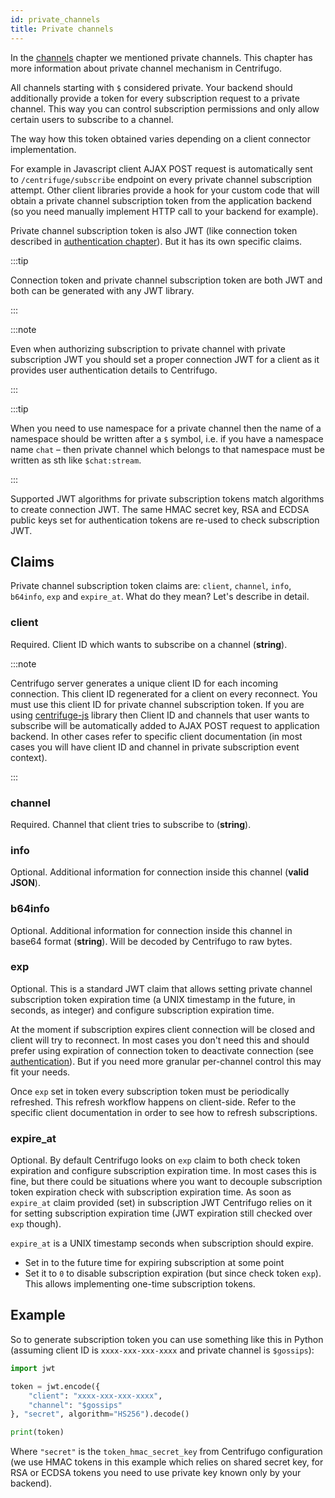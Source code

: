 ```yaml
---
id: private_channels
title: Private channels
---
```


In the [channels](channels.md) chapter we mentioned private channels. This chapter has more information about private channel mechanism in Centrifugo.

All channels starting with `$` considered private. Your backend should additionally provide a token for every subscription request to a private channel. This way you can control subscription permissions and only allow certain users to subscribe to a channel.

The way how this token obtained varies depending on a client connector implementation. 

For example in Javascript client AJAX POST request is automatically sent to `/centrifuge/subscribe` endpoint on every private channel subscription attempt. Other client libraries provide a hook for your custom code that will obtain a private channel subscription token from the application backend (so you need manually implement HTTP call to your backend for example).

Private channel subscription token is also JWT (like connection token described in [authentication chapter](authentication.md)). But it has its own specific claims.

:::tip

Connection token and private channel subscription token are both JWT and both can be generated with any JWT library.

:::

:::note

Even when authorizing subscription to private channel with private subscription JWT you should set a proper connection JWT for a client as it provides user authentication details to Centrifugo.

:::

:::tip

When you need to use namespace for a private channel then the name of a namespace should be written after a `$` symbol, i.e. if you have a namespace name `chat` – then private channel which belongs to that namespace must be written as sth like `$chat:stream`.

:::

Supported JWT algorithms for private subscription tokens match algorithms to create connection JWT. The same HMAC secret key, RSA and ECDSA public keys set for authentication tokens are re-used to check subscription JWT.

## Claims

Private channel subscription token claims are: `client`, `channel`, `info`, `b64info`, `exp` and `expire_at`. What do they mean? Let's describe in detail.

### client

Required. Client ID which wants to subscribe on a channel (**string**).

:::note

Centrifugo server generates a unique client ID for each incoming connection. This client ID regenerated for a client on every reconnect. You must use this client ID for private channel subscription token. If you are using [centrifuge-js](https://github.com/centrifugal/centrifuge-js) library then Client ID and channels that user wants to subscribe will be automatically added to AJAX POST request to application backend. In other cases refer to specific client documentation (in most cases you will have client ID and channel in private subscription event context).

:::

### channel

Required. Channel that client tries to subscribe to (**string**).

### info

Optional. Additional information for connection inside this channel (**valid JSON**).

### b64info

Optional. Additional information for connection inside this channel in base64 format (**string**). Will be decoded by Centrifugo to raw bytes.

### exp

Optional. This is a standard JWT claim that allows setting private channel subscription token expiration time (a UNIX timestamp in the future, in seconds, as integer) and configure subscription expiration time.

At the moment if subscription expires client connection will be closed and client will try to reconnect. In most cases you don't need this and should prefer using expiration of connection token to deactivate connection (see [authentication](authentication.md)). But if you need more granular per-channel control this may fit your needs.

Once `exp` set in token every subscription token must be periodically refreshed. This refresh workflow happens on client-side. Refer to the specific client documentation in order to see how to refresh subscriptions.

### expire_at

Optional. By default Centrifugo looks on `exp` claim to both check token expiration and configure subscription expiration time. In most cases this is fine, but there could be situations where you want to decouple subscription token expiration check with subscription expiration time. As soon as `expire_at` claim provided (set) in subscription JWT Centrifugo relies on it for setting subscription expiration time (JWT expiration still checked over `exp` though).

`expire_at` is a UNIX timestamp seconds when subscription should expire.

* Set in to the future time for expiring subscription at some point
* Set it to `0` to disable subscription expiration (but since check token `exp`). This allows implementing one-time subscription tokens. 

## Example

So to generate subscription token you can use something like this in Python (assuming client ID is `xxxx-xxx-xxx-xxxx` and private channel is `$gossips`):

```python
import jwt

token = jwt.encode({
    "client": "xxxx-xxx-xxx-xxxx",
    "channel": "$gossips"
}, "secret", algorithm="HS256").decode()

print(token)
```

Where `"secret"` is the `token_hmac_secret_key` from Centrifugo configuration (we use HMAC tokens in this example which relies on shared secret key, for RSA or ECDSA tokens you need to use private key known only by your backend).
